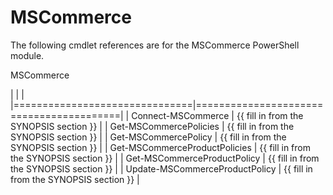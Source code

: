 # MSCommerce

The following cmdlet references are for the MSCommerce PowerShell module.

MSCommerce <cmdlet reference table>

| | |
|===============================|=========================================|
| Connect-MSCommerce | {{ fill in from the SYNOPSIS section }} |
| Get-MSCommercePolicies | {{ fill in from the SYNOPSIS section }} |
| Get-MSCommercePolicy | {{ fill in from the SYNOPSIS section }} |
| Get-MSCommerceProductPolicies | {{ fill in from the SYNOPSIS section }} |
| Get-MSCommerceProductPolicy | {{ fill in from the SYNOPSIS section }} |
| Update-MSCommerceProductPolicy | {{ fill in from the SYNOPSIS section }} |
